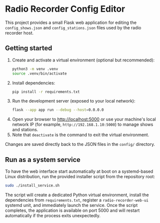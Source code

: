 # Radio Recorder Config Editor

This project provides a small Flask web application for editing the `config_shows.json` and `config_stations.json` files used by the radio recorder host.

## Getting started

1. Create and activate a virtual environment (optional but recommended):
   ```bash
   python3 -m venv .venv
   source .venv/bin/activate
   ```
2. Install dependencies:
   ```bash
   pip install -r requirements.txt
   ```
3. Run the development server (exposed to your local network):
   ```bash
   flask --app app run --debug --host=0.0.0.0
   ```
4. Open your browser to [http://localhost:5000](http://localhost:5000) or use your machine's local network IP (for example, `http://192.168.1.10:5000`) to manage shows and stations.
5. Note that `deactivate` is the command to exit the virtual environment.

Changes are saved directly back to the JSON files in the `config/` directory.

## Run as a system service

To have the web interface start automatically at boot on a systemd-based Linux
distribution, run the provided installer script from the repository root:

```bash
sudo ./install_service.sh
```

The script will create a dedicated Python virtual environment, install the
dependencies from `requirements.txt`, register a `radio-recorder-web-ui`
systemd unit, and immediately launch the service.  Once the script completes,
the application is available on port 5000 and will restart automatically if the
process exits unexpectedly.
